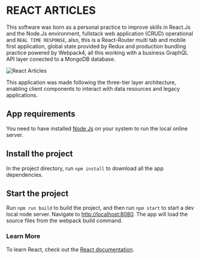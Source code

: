 # REACT ARTICLES

This software was born as a personal practice to improve skills in React.Js and the Node.Js environment, fullstack web application (CRUD) operational and `REAL TIME RESPONSE`, also, this is a React-Router multi tab and mobile first application, global state provided by Redux and production bundling practice powered by Webpack4, all this working with a business GraphQL API layer conected to a MongoDB database.

![React Articles](https://www.mysupplychaingroup.com/wp-content/uploads/2016/03/articles-banner.jpg)

This application was made following the three-tier layer architecture, enabling client components to interact with data resources and legacy applications.

## App requirements

You need to have installed [Node Js](https://nodejs.org/en/) on your system to run the local online server.

## Install the project

In the project directory, run `npm install` to download all the app dependencies.

## Start the project

Run `npm run build` to build the project, and then run `npm start` to start a dev local node server. Navigate to [http://localhost:8080](http://localhost:8080). The app will load the source files from the webpack build command.

### Learn More

To learn React, check out the [React documentation](https://reactjs.org/).
